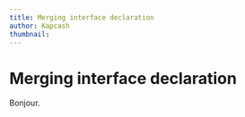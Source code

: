 ```yaml
---
title: Merging interface declaration
author: Kapcash
thumbnail: 
---
```


# Merging interface declaration

Bonjour.
